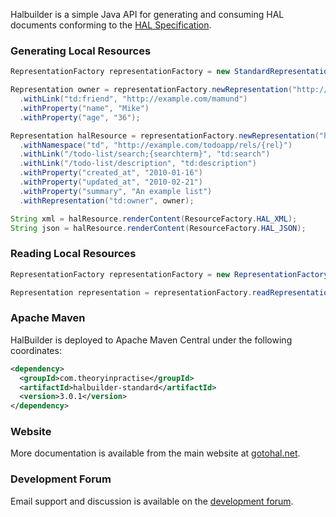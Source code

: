 Halbuilder is a simple Java API for generating and consuming HAL documents conforming to the
[HAL Specification](http://stateless.co/hal_specification.html).

### Generating Local Resources

```java
RepresentationFactory representationFactory = new StandardRepresentationFactory();

Representation owner = representationFactory.newRepresentation("http://example.com/mike")
  .withLink("td:friend", "http://example.com/mamund")
  .withProperty("name", "Mike")
  .withProperty("age", "36");

Representation halResource = representationFactory.newRepresentation("http://example.com/todo-list")
  .withNamespace("td", "http://example.com/todoapp/rels/{rel}")
  .withLink("/todo-list/search;{searchterm}", "td:search")
  .withLink("/todo-list/description", "td:description")
  .withProperty("created_at", "2010-01-16")
  .withProperty("updated_at", "2010-02-21")
  .withProperty("summary", "An example list")
  .withRepresentation("td:owner", owner);

String xml = halResource.renderContent(ResourceFactory.HAL_XML);
String json = halResource.renderContent(ResourceFactory.HAL_JSON);
```

### Reading Local Resources

```java
RepresentationFactory representationFactory = new RepresentationFactory();

Representation representation = representationFactory.readRepresentation(new InputStreamReader(Some.class.getResourceAsStream("/test.xml")));
```

### Apache Maven

HalBuilder is deployed to Apache Maven Central under the following coordinates:

```xml
<dependency>
  <groupId>com.theoryinpractise</groupId>
  <artifactId>halbuilder-standard</artifactId>
  <version>3.0.1</version>
</dependency>
```

### Website

More documentation is available from the main website at [gotohal.net](http://gotohal.net/).

### Development Forum

Email support and discussion is available on the [development forum](https://groups.google.com/forum/#!forum/halbuilder-dev).
